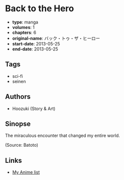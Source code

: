 # Back to the Hero

-   **type**: manga
-   **volumes**: 1
-   **chapters**: 6
-   **original-name**: バック・トゥ・ザ・ヒーロー
-   **start-date**: 2013-05-25
-   **end-date**: 2013-05-25

## Tags

-   sci-fi
-   seinen

## Authors

-   Hoozuki (Story & Art)

## Sinopse

The miraculous encounter that changed my entire world.

(Source: Batoto)

## Links

-   [My Anime list](https://myanimelist.net/manga/87212/Back_to_the_Hero)
